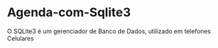 # Agenda-com-Sqlite3
O SQLite3 é um gerenciador de Banco de Dados, utilizado em telefones Celulares

